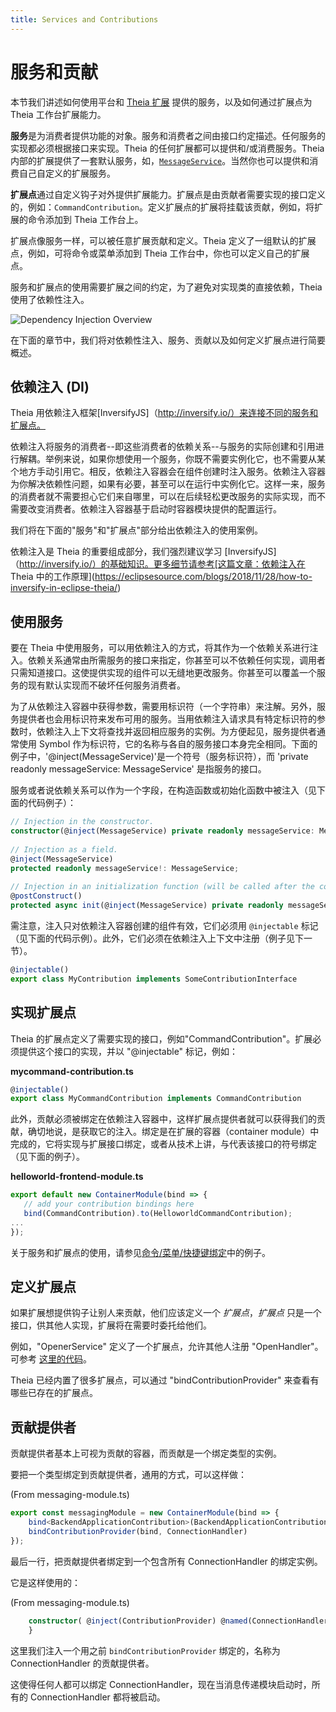 ```yaml
---
title: Services and Contributions
---
```


# 服务和贡献

本节我们讲述如何使用平台和 [Theia 扩展](https://theia-ide.org/docs/extensions#theia-extensions) 提供的服务，以及如何通过扩展点为 Theia 工作台扩展能力。

**服务**是为消费者提供功能的对象。服务和消费者之间由接口约定描述。任何服务的实现都必须根据接口来实现。Theia 的任何扩展都可以提供和/或消费服务。Theia 内部的扩展提供了一套默认服务，如，[`MessageService`](https://theia-ide.org/docs/message_service/)。当然你也可以提供和消费自己自定义的扩展服务。

**扩展点**通过自定义钩子对外提供扩展能力。扩展点是由贡献者需要实现的接口定义的，例如：`CommandContribution`。定义扩展点的扩展将挂载该贡献，例如，将扩展的命令添加到 Theia 工作台上。

扩展点像服务一样，可以被任意扩展贡献和定义。Theia 定义了一组默认的扩展点，例如，可将命令或菜单添加到 Theia 工作台中，你也可以定义自己的扩展点。

服务和扩展点的使用需要扩展之间的约定，为了避免对实现类的直接依赖，Theia 使用了依赖性注入。

<img src="/dependency-injection.png" alt="Dependency Injection Overview" style="max-width: 525px">

在下面的章节中，我们将对依赖性注入、服务、贡献以及如何定义扩展点进行简要概述。

## 依赖注入 (DI)

Theia 用依赖注入框架[InversifyJS]（http://inversify.io/）来连接不同的服务和扩展点。

依赖注入将服务的消费者--即这些消费者的依赖关系--与服务的实际创建和引用进行解耦。举例来说，如果你想使用一个服务，你既不需要实例化它，也不需要从某个地方手动引用它。相反，依赖注入容器会在组件创建时注入服务。依赖注入容器为你解决依赖性问题，如果有必要，甚至可以在运行中实例化它。这样一来，服务的消费者就不需要担心它们来自哪里，可以在后续轻松更改服务的实际实现，而不需要改变消费者。依赖注入容器基于启动时容器模块提供的配置运行。

我们将在下面的"服务"和"扩展点"部分给出依赖注入的使用案例。

依赖注入是 Theia 的重要组成部分，我们强烈建议学习 [InversifyJS]（http://inversify.io/）的基础知识。更多细节请参考[这篇文章：依赖注入在 Theia 中的工作原理](https://eclipsesource.com/blogs/2018/11/28/how-to-inversify-in-eclipse-theia/)

## 使用服务

要在 Theia 中使用服务，可以用依赖注入的方式，将其作为一个依赖关系进行注入。依赖关系通常由所需服务的接口来指定，你甚至可以不依赖任何实现，调用者只需知道接口。这使提供实现的组件可以无缝地更改服务。你甚至可以覆盖一个服务的现有默认实现而不破坏任何服务消费者。

为了从依赖注入容器中获得参数，需要用标识符（一个字符串）来注解。另外，服务提供者也会用标识符来发布可用的服务。当用依赖注入请求具有特定标识符的参数时，依赖注入上下文将查找并返回相应服务的实例。为方便起见，服务提供者通常使用 Symbol 作为标识符，它的名称与各自的服务接口本身完全相同。下面的例子中，'@inject(MessageService)'是一个符号（服务标识符），而 'private readonly messageService: MessageService' 是指服务的接口。

服务或者说依赖关系可以作为一个字段，在构造函数或初始化函数中被注入（见下面的代码例子）：

```typescript
// Injection in the constructor.
constructor(@inject(MessageService) private readonly messageService: MessageService) { }
 
// Injection as a field.
@inject(MessageService)
protected readonly messageService!: MessageService;
 
// Injection in an initialization function (will be called after the constructor and after injecting fields.
@postConstruct()
protected async init(@inject(MessageService) private readonly messageService: MessageService) { }
```

需注意，注入只对依赖注入容器创建的组件有效，它们必须用 `@injectable` 标记（见下面的代码示例）。此外，它们必须在依赖注入上下文中注册（例子见下一节）。


```typescript
@injectable()
export class MyContribution implements SomeContributionInterface
```

## 实现扩展点

Theia 的扩展点定义了需要实现的接口，例如"CommandContribution"。扩展必须提供这个接口的实现，并以 "@injectable" 标记，例如：

**mycommand-contribution.ts**
```typescript
@injectable()
export class MyCommandContribution implements CommandContribution
```

此外，贡献必须被绑定在依赖注入容器中，这样扩展点提供者就可以获得我们的贡献，确切地说，是获取它的注入。绑定是在扩展的容器（container module）中完成的，它将实现与扩展接口绑定，或者从技术上讲，与代表该接口的符号绑定（见下面的例子）。

**helloworld-frontend-module.ts**
```typescript
export default new ContainerModule(bind => {
   // add your contribution bindings here
   bind(CommandContribution).to(HelloworldCommandContribution);
...
});
```

关于服务和扩展点的使用，请参见[命令/菜单/快捷键绑定](https://theia-ide.org/docs/commands_keybindings/)中的例子。

## 定义扩展点

如果扩展想提供钩子让别人来贡献，他们应该定义一个 _扩展点_，_扩展点_ 只是一个接口，供其他人实现，扩展将在需要时委托给他们。

例如，"OpenerService" 定义了一个扩展点，允许其他人注册 "OpenHandler"。可参考 [这里的代码](https://github.com/eclipse-theia/theia/blob/master/packages/core/src/browser/opener-service.ts)。

Theia 已经内置了很多扩展点，可以通过 "bindContributionProvider" 来查看有哪些已存在的扩展点。

## 贡献提供者

贡献提供者基本上可视为贡献的容器，而贡献是一个绑定类型的实例。

要把一个类型绑定到贡献提供者，通用的方式，可以这样做：

(From messaging-module.ts)

``` typescript
export const messagingModule = new ContainerModule(bind => {
    bind<BackendApplicationContribution>(BackendApplicationContribution).to(MessagingContribution);
    bindContributionProvider(bind, ConnectionHandler)
});
```

最后一行，把贡献提供者绑定到一个包含所有 ConnectionHandler 的绑定实例。

它是这样使用的：

(From messaging-module.ts)

``` typescript
    constructor( @inject(ContributionProvider) @named(ConnectionHandler) protected readonly handlers: ContributionProvider<ConnectionHandler>) {
    }

```

这里我们注入一个用之前 `bindContributionProvider` 绑定的，名称为 ConnectionHandler 的贡献提供者。

这使得任何人都可以绑定 ConnectionHandler，现在当消息传递模块启动时，所有的 ConnectionHandler 都将被启动。
